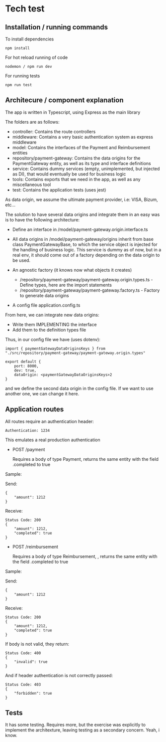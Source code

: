 # Tech test

## Installation / running commands

To install dependencies

```
npm install
```

For hot reload running of code

```
nodemon / npm run dev
```

For running tests

```
npm run test
```

## Architecure / component explanation

The app is written in Typescript, using Express as the main library

The folders are as follows:

- controller: Contains the route controllers
- middleware: Contains a very basic authentication system as express middleware
- model: Contains the interfaces of the Payment and Reimbursement entities
- repository/payment-gateway: Contains the data origins for the PaymentGateway entity, as well as its type and interface definitions
- service: Contains dummy services (empty, unimplemented, but injected as DI), that would eventually be used for business logic
- tools: Contains exports that we need in the app, as well as any miscellaneous tool
- test: Contains the application tests (uses jest)

As data origin, we assume the ultimate payment provider, i.e: VISA, Bizum, etc...


The solution to have several data origins and integrate them in an easy was is to have the following architecture:

- Define an interface in /model/payment-gateway.origin.interface.ts

- All data origins in /model/payment-gateway/origins inherit from base class PaymentGatewayBase, to which the service object is injected for the handling of business logic. This service is dummy as of now, but in a real env, it should come out of a factory depending on the data origin to be used.

- An agnostic factory (it knows now what objects it creates)
    - /repository/payment-gateway/payment-gateway.origin.types.ts - Define types, here are the import statements   
   - /repository/payment-gateway/payment-gateway.factory.ts - Factory to generate data origins
- A config file
    application.config.ts


From here, we can integrate new data origins:

- Write them IMPLEMENTING the interface
- Add them to the definition types file

Thus, in our config file we have (uses dotenv):

```
import { paymentGatewayDataOriginsKeys } from "./src/repository/payment-gateway/payment-gateway.origin.types"

export default {
    port: 8000,
    dev: true,
    dataOrigin: <paymentGatewayDataOriginsKeys>2
}
```

and we define the second data origin in the config file.
If we want to use another one, we can change it here.


## Application routes

All routes require an authentication header:

```
Authentication: 1234
```

This emulates a real production authentication

- POST /payment

    Requires a body of type Payment, returns the same entity with the field .completed to true    

Sample:

Send:

```
{
    "amount": 1212
}
```

Receive:

```
Status Code: 200
{
    "amount": 1212,
    "completed": true
}
```


- POST /reimbursement

    Requires a body of type Reimbursement, , returns the same entity with the field .completed to true     


Sample:

Send:

```
{
    "amount": 1212
}
```

Receive:

```
Status Code: 200
{
    "amount": 1212,
    "completed": true
}
```

If body is not valid, they return:

```
Status Code: 400
{
    "invalid": true
}
```

And if header authentication is not correctly passed:

```
Status Code: 403
{
    "forbidden": true
}
```


## Tests

It has some testing. Requires more, but the exercise was explicitly to implement the architexture, leaving testing as a secondary concern.
Yeah, i know.
